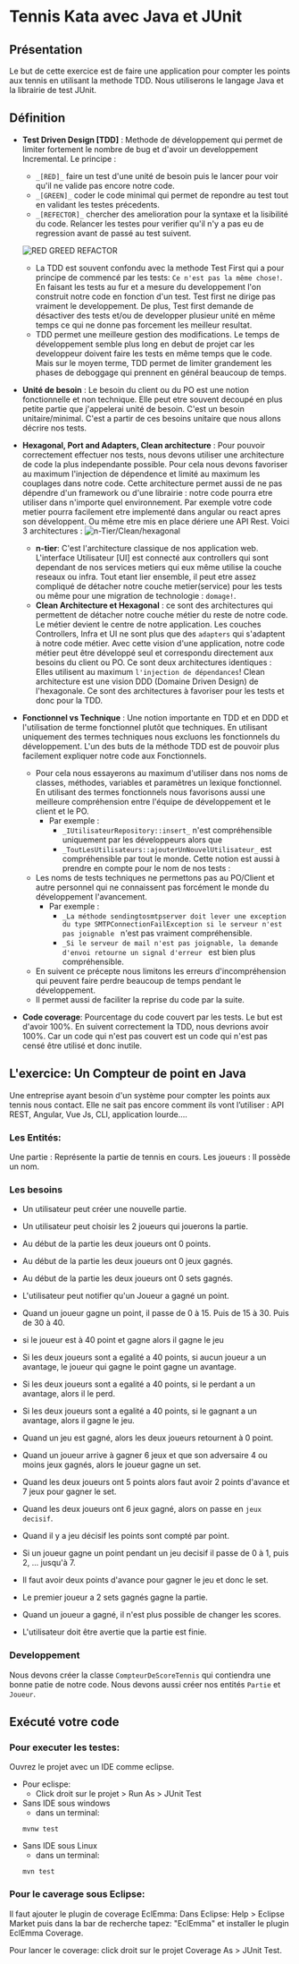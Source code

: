 # Tennis Kata avec Java et JUnit

## Présentation
Le but de cette exercice est de faire une application pour compter les points aux tennis en utilisant la methode TDD. Nous utiliserons le langage Java et la librairie de test JUnit.

## Définition
* __Test Driven Design [TDD]__ : Methode de développement qui permet de limiter fortement le nombre de bug et d'avoir un developpement Incremental. Le principe : 
    * `_[RED]_` faire un test d'une unité de besoin puis le lancer pour voir qu'il ne valide pas encore notre code.
    * `_[GREEN]_` coder le code minimal qui permet de repondre au test tout en validant les testes précedents.
    * `_[REFECTOR]_` chercher des amelioration pour la syntaxe et la lisibilité du code. Relancer les testes pour verifier qu'il n'y a pas eu de regression avant de passé au test suivent.

    ![RED GREED REFACTOR](./assets/RED-GREEN-REFACTOR.svg)
    
    * La TDD est souvent confondu avec la methode Test First qui a pour principe de commencé par les tests: `Ce n'est pas la même chose!`. En faisant les tests au fur et a mesure du developpement l'on construit notre code en fonction d'un test. Test first ne dirige pas vraiment le developpement. De plus, Test first demande de désactiver des tests et/ou de developper plusieur unité en même temps ce qui ne donne pas forcement les meilleur resultat.
    * TDD permet une meilleure gestion des modifications. Le temps de développement semble plus long en debut de projet car les developpeur doivent faire les tests en même temps que le code. Mais sur le moyen terme, TDD permet de limiter grandement les phases de deboggage qui prennent en général beaucoup de temps.

* __Unité de besoin__ : Le besoin du client ou du PO est une notion fonctionnelle et non technique. Elle peut etre souvent decoupé en plus petite partie que j'appelerai unité de besoin. C'est un besoin unitaire/minimal. C'est a partir de ces besoins unitaire que nous allons décrire nos tests.

* __Hexagonal, Port and Adapters, Clean architecture__ : Pour pouvoir correctement effectuer nos tests, nous devons utiliser une architecture de code la plus independante possible. Pour cela nous devons favoriser au maximum l'injection de dépendence et limité au maximum les couplages dans notre code. Cette architecture permet aussi de ne pas dépendre d'un framework ou d'une librairie : notre code pourra etre utiliser dans n'importe quel environnement. Par exemple votre code metier pourra facilement etre implementé dans angular ou react apres son développent. Ou même etre mis en place dériere une API Rest. Voici 3 architectures : ![n-Tier/Clean/hexagonal](./assets/Clean_Archi.svg)
    * __n-tier__: C'est l'architecture classique de nos application web. L'interface Utilisateur [UI] est connecté aux controllers qui sont dependant de nos services metiers qui eux même utilise la couche reseaux ou infra. Tout etant lier ensemble, il peut etre assez compliqué de détacher notre couche metier(service) pour les tests ou même pour une migration de technologie : `domage!`.
    * __Clean Architecture et Hexagonal__ : ce sont des architectures qui permettent de détacher notre couche métier du reste de notre code. Le métier devient le centre de notre application. Les couches Controllers, Infra et UI ne sont plus que des `adapters` qui s'adaptent à notre code métier. Avec cette vision d'une application, notre code métier peut être développé seul et correspondu directement aux besoins du client ou PO. Ce sont deux architectures identiques : Elles utilisent au maximum `l'injection de dépendances`! Clean architecture est une vision DDD (Domaine Driven Design) de l'hexagonale. Ce sont des architectures à favoriser pour les tests et donc pour la TDD.
* __Fonctionnel vs Technique__ : Une notion importante en TDD et en DDD et l'utilisation de terme fonctionnel plutôt que techniques. En utilisant uniquement des termes techniques nous excluons les fonctionnels du développement. L'un des buts de la méthode TDD est de pouvoir plus facilement expliquer notre code aux Fonctionnels.

    *  Pour cela nous essayerons au maximum d'utiliser dans nos noms de classes, méthodes, variables et paramètres un lexique fonctionnel. En utilisant des termes fonctionnels nous favorisons aussi une meilleure compréhension entre l'équipe de développement et le client et le PO.
        - Par exemple : 
            * `_IUtilisateurRepository::insert_` n'est compréhensible uniquement par les développeurs alors que 
            * `_ToutLesUtilisateurs::ajouterUnNouvelUtilisateur_` est compréhensible par tout le monde. Cette notion est aussi à prendre en compte pour le nom de nos tests : 
    * Les noms de tests techniques ne permettons pas au PO/Client et autre personnel qui ne connaissent pas forcément le monde du développement l'avancement.
        * Par exemple : 
            * `_La méthode sendingtosmtpserver doit lever une exception du type SMTPConnectionFailException si le serveur n'est pas joignable ` n'est pas vraiment compréhensible.
            * `_Si le serveur de mail n'est pas joignable, la demande d'envoi retourne un signal d'erreur ` est bien plus compréhensible.
    * En suivent ce précepte nous limitons les erreurs d'incompréhension qui peuvent faire perdre beaucoup de temps pendant le développement.
    * Il permet aussi de faciliter la reprise du code par la suite.
* __Code coverage__: Pourcentage du code couvert par les tests. Le but est d'avoir 100%. En suivent correctement la TDD, nous devrions avoir 100%. Car un code qui n'est pas couvert est un code qui n'est pas censé être utilisé et donc inutile.

## L'exercice: Un Compteur de point en Java
Une entreprise ayant besoin d'un système pour compter les points aux tennis nous contact. Elle ne sait pas encore comment ils vont l’utiliser : API REST, Angular, Vue Js, CLI, application lourde....

### Les Entités:
Une partie : Représente la partie de tennis en cours.
Les joueurs : Il possède un nom.

### Les besoins
* Un utilisateur peut créer une nouvelle partie.
* Un utilisateur peut choisir les 2 joueurs qui jouerons la partie.
* Au début de la partie les deux joueurs ont 0 points.
* Au début de la partie les deux joueurs ont 0 jeux gagnés.
* Au début de la partie les deux joueurs ont 0 sets gagnés.

* L'utilisateur peut notifier qu'un Joueur a gagné un point.
* Quand un joueur gagne un point, il passe de 0 à 15. Puis de 15 à 30. Puis de 30 à 40.
* si le joueur est à 40 point et gagne alors il gagne le jeu
* Si les deux joueurs sont a egalité a 40 points, si aucun joueur a un avantage, le joueur qui gagne le point gagne un avantage.
* Si les deux joueurs sont a egalité a 40 points, si le perdant a un avantage, alors il le perd.
* Si les deux joueurs sont a egalité a 40 points, si le gagnant a un avantage, alors il gagne le jeu.

* Quand un jeu est gagné, alors les deux joueurs retournent à 0 point.
* Quand un joueur arrive à gagner 6 jeux et que son adversaire 4 ou moins jeux gagnés, alors le joueur gagne un set.
* Quand les deux joueurs ont 5 points alors faut avoir 2 points d'avance et 7 jeux pour gagner le set.

* Quand les deux joueurs ont 6 jeux gagné, alors on passe en `jeux decisif`.
* Quand il y a jeu décisif les points sont compté par point.
* Si un joueur gagne un point pendant un jeu decisif il passe de 0 à 1, puis 2, ... jusqu'à 7. 
* Il faut avoir deux points d'avance pour gagner le jeu et donc le set.

* Le premier joueur a 2 sets gagnés gagne la partie.
* Quand un joueur a gagné, il n'est plus possible de changer les scores.
* L'utilisateur doit être avertie que la partie est finie.

### Developpement
Nous devons créer la classe `CompteurDeScoreTennis` qui contiendra une bonne patie de notre code.
Nous devons aussi créer nos entités `Partie` et `Joueur`.

## Exécuté votre code

### Pour executer les testes:
Ouvrez le projet avec un IDE comme eclipse.
* Pour eclispe:
    - Click droit sur le projet > Run As > JUnit Test
* Sans IDE sous windows
    - dans un terminal:
    ```shell
    mvnw test
    ```
* Sans IDE sous Linux
    - dans un terminal:
    ```shell
    mvn test
    ```
### Pour le caverage sous Eclipse:
Il faut ajouter le plugin de coverage EclEmma:
Dans Eclipse: Help > Eclipse Market puis dans la bar de recherche tapez: "EclEmma" et installer le plugin EclEmma Coverage.

Pour lancer le coverage: click droit sur le projet
Coverage As > JUnit Test.